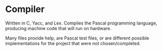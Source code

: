 # Compiler

Written in C, Yacc, and Lex. Compiles the Pascal programming language, producing machine code that will run on
hardware.

Many files provide help, are Pascal test files, or are different possible implementations for the project that were not chosen/completed.
